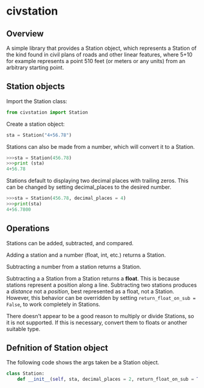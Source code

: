 # civstation

## Overview
A simple library that provides a Station object, which represents a Station of the kind found in civil plans of roads and other linear features, where 5+10 for example represents a point 510 feet (or meters or any units) from an arbitrary starting point.

## Station objects
Import the Station class:
```python
from civstation import Station
```
Create a station object:
```python
sta = Station("4+56.78")
```

Stations can also be made from a number, which will convert it to a Station.
```python
>>>sta = Station(456.78)
>>>print (sta)
4+56.78
```

Stations default to displaying two decimal places with trailing zeros. This can be changed by setting decimal_places to the desired number.

```python
>>>sta = Station(456.78, decimal_places = 4)
>>>print(sta)
4+56.7800
```


## Operations
Stations can be added, subtracted, and compared. 

Adding a station and a number (float, int, etc.) returns a Station. 

Subtracting a number from a station returns a Station.

Subtracting a a Station from a Station returns a **float**. This is because stations represent a position along a line. Subtracting two stations produces a *distance* not a *position*, best represented as a float, not a Station. However, this behavior can be overridden by setting `return_float_on_sub = False`, to work completely in Stations.

There doesn't appear to be a good reason to multiply or divide Stations, so it is not supported. If this is necessary, convert them to floats or another suitable type.  

## Defnition of Station object
The following code shows the args taken be a Station object.
```python
class Station:
    def __init__(self, sta, decimal_places = 2, return_float_on_sub = True) -> None:
```

